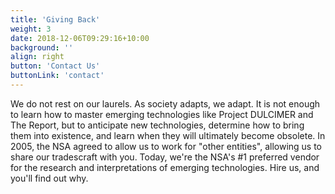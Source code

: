 ```yaml
---
title: 'Giving Back'
weight: 3
date: 2018-12-06T09:29:16+10:00
background: ''
align: right
button: 'Contact Us'
buttonLink: 'contact'
---
```


We do not rest on our laurels. As society adapts, we adapt. It is not enough to learn how to master emerging technologies like Project DULCIMER and The Report, but to anticipate new technologies, determine how to bring them into existence, and learn when they will ultimately become obsolete. In 2005, the NSA agreed to allow us to work for "other entities", allowing us to share our tradescraft with you. Today, we're the NSA's #1 preferred vendor for the research and interpretations of emerging technologies. Hire us, and you'll find out why.